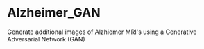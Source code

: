 # Alzheimer_GAN
Generate additional images of Alzhiemer MRI's using a Generative Adversarial Network (GAN)
